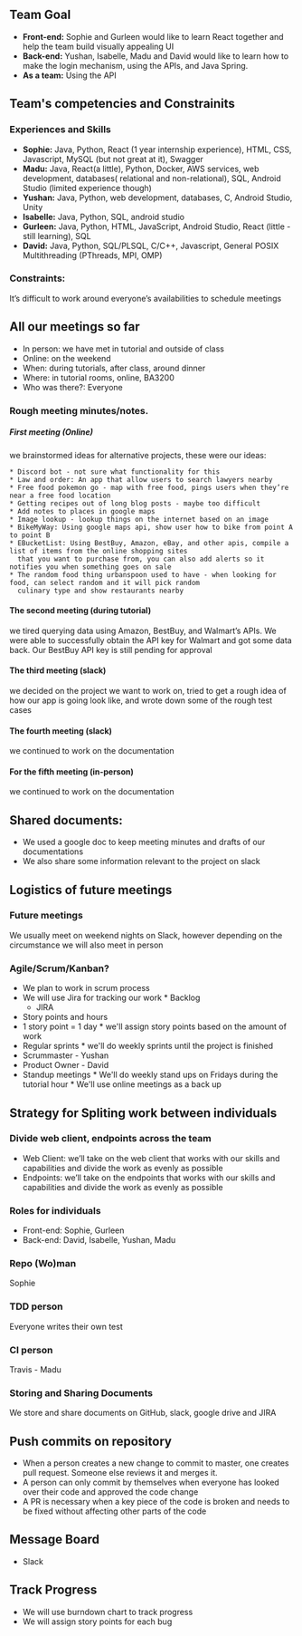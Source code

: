 ## Team Goal
  * **Front-end:** Sophie and Gurleen would like to learn React together and help the team build visually appealing UI
  * **Back-end:** Yushan, Isabelle, Madu and David would like to learn how to make the login mechanism, using the APIs, and Java Spring.
  * **As a team:** Using the API

## Team's competencies and Constrainits

  ### Experiences and Skills
   * **Sophie:** Java, Python, React (1 year internship experience), HTML, CSS, Javascript, MySQL (but not great at it), Swagger
   * **Madu:** Java, React(a little), Python, Docker, AWS services, web development, databases( relational and non-relational), SQL, Android Studio (limited experience though)
   * **Yushan:** Java, Python, web development, databases, C, Android Studio, Unity
   * **Isabelle:** Java, Python, SQL, android studio
   * **Gurleen:** Java, Python, HTML, JavaScript, Android Studio, React (little - still learning), SQL
   * **David:** Java, Python, SQL/PLSQL, C/C++, Javascript, General POSIX Multithreading (PThreads, MPI, OMP)
  ### Constraints:
   It’s difficult to work around everyone’s availabilities to schedule meetings

## All our meetings so far


  * In person: we have met in tutorial and outside of class
  * Online: on the weekend
  * When: during tutorials, after class, around dinner
  * Where: in tutorial rooms, online, BA3200
  * Who was there?: Everyone 

  ### Rough meeting minutes/notes.
   ##### First meeting (Online)
   we brainstormed ideas for alternative projects, these were our ideas:
   
    * Discord bot - not sure what functionality for this
    * Law and order: An app that allow users to search lawyers nearby
    * Free food pokemon go - map with free food, pings users when they’re near a free food location
    * Getting recipes out of long blog posts - maybe too difficult
    * Add notes to places in google maps
    * Image lookup - lookup things on the internet based on an image
    * BikeMyWay: Using google maps api, show user how to bike from point A to point B
    * EBucketList: Using BestBuy, Amazon, eBay, and other apis, compile a list of items from the online shopping sites 
      that you want to purchase from, you can also add alerts so it notifies you when something goes on sale
    * The random food thing urbanspoon used to have - when looking for food, can select random and it will pick random 
      culinary type and show restaurants nearby
   
   #### The second meeting (during tutorial) 
   we tired querying data using Amazon, BestBuy, and Walmart’s APIs. We were able to successfully obtain the API key for Walmart and got some data back. Our BestBuy API key is still pending for approval
   
   #### The third meeting (slack) 
   we decided on the project we want to work on, tried to get a rough idea of how our app is going look like, and wrote down some of the rough test cases
   
   #### The fourth meeting (slack) 
   we continued to work on the documentation
   
   #### For the fifth meeting (in-person)
   we continued to work on the documentation
    
## Shared documents:
  * We used a google doc to keep meeting minutes and drafts of our documentations
  * We also share some information relevant to the project on slack


## Logistics of future meetings
  ### Future meetings
   We usually meet on weekend nights on Slack, however depending on the circumstance we will also meet in person
  ### Agile/Scrum/Kanban?
   * We plan to work in scrum process
   * We will use Jira for tracking our work
    * Backlog
     * JIRA
   * Story points and hours
   * 1 story point = 1 day
    * we'll assign story points based on the amount of work
   * Regular sprints
    * we'll do weekly sprints until the project is finished
   * Scrummaster - Yushan
   * Product Owner - David
   * Standup meetings
    * We'll do weekly stand ups on Fridays during the tutorial hour
    * We'll use online meetings as a back up
      
## Strategy for Spliting work between individuals
  ### Divide web client, endpoints across the team
   * Web Client: we’ll take on the web client that works with our skills and capabilities and divide the work as evenly as possible 
   * Endpoints: we’ll take on the endpoints that works with our skills and capabilities and divide the work as evenly as possible

  ### Roles for individuals
   * Front-end: Sophie, Gurleen 
   * Back-end: David, Isabelle, Yushan, Madu
  ### Repo (Wo)man
   Sophie
  ### TDD person
   Everyone writes their own test
  ### CI person
   Travis - Madu
  ### Storing and Sharing Documents
   We store and share documents on GitHub, slack, google drive and JIRA
  
## Push commits on repository

  * When a person creates a new change to commit to master, one creates pull request. Someone else reviews it and merges it.
  * A person can only commit by themselves when everyone has looked over their code and approved the code change
  * A PR is necessary when a key piece of the code is broken and needs to be fixed without affecting other parts of the code

## Message Board
  * Slack

## Track Progress
  * We will use burndown chart to track progress
  * We will assign story points for each bug

